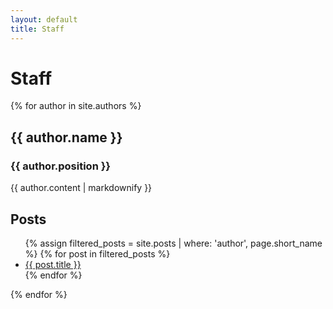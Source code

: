 ```yaml
---
layout: default
title: Staff
---
```

<h1>Staff</h1>

{% for author in site.authors %}
<h2>{{ author.name }}</h2>
<h3>{{ author.position }}</h3>
<p>{{ author.content | markdownify }}</p>
<h2>Posts</h2>
<ul>
  {% assign filtered_posts = site.posts | where: 'author', page.short_name %}
  {% for post in filtered_posts %}
    <li><a href="{{ post.url }}">{{ post.title }}</a></li>
  {% endfor %}
</ul>
{% endfor %}
